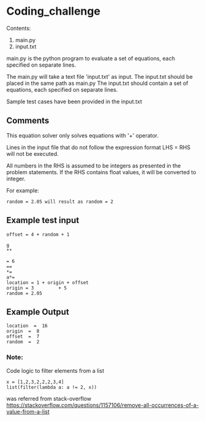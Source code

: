 # Coding_challenge

Contents:
  1. main.py 
  2. input.txt

main.py is the python program to evaluate a set of equations, each specified on separate lines. 
 
The main.py will take a text file 'input.txt' as input.
The input.txt should be placed in the same path as main.py
The input.txt should contain a set of equations, each specified on separate lines.

Sample test cases have been provided in the input.txt

## Comments
This equation solver only solves equations with '+' operator.

Lines in the input file that do not follow the expression format LHS = RHS will not be executed.
  
All numbers in the RHS is assumed to be integers as presented in the problem statements. If the RHS contains float values, it will be converted to integer.
  
  For example: 
  
    random = 2.05 will result as random = 2
  
## Example test input
  
  ```
  offset = 4 + random + 1

  g
  **

  = 6
  ==
  *=
  a*=
  location = 1 + origin + offset
  origin = 3         + 5
  random = 2.05
  ```
  
## Example Output
  
  ```
  location  =  16
  origin  =  8
  offset  =  7
  random  =  2
  ```

### Note:
  Code logic to filter elements from a list   
  ```
  x = [1,2,3,2,2,2,3,4]
  list(filter(lambda a: a != 2, x))
  ```
  was referred from stack-overflow https://stackoverflow.com/questions/1157106/remove-all-occurrences-of-a-value-from-a-list
